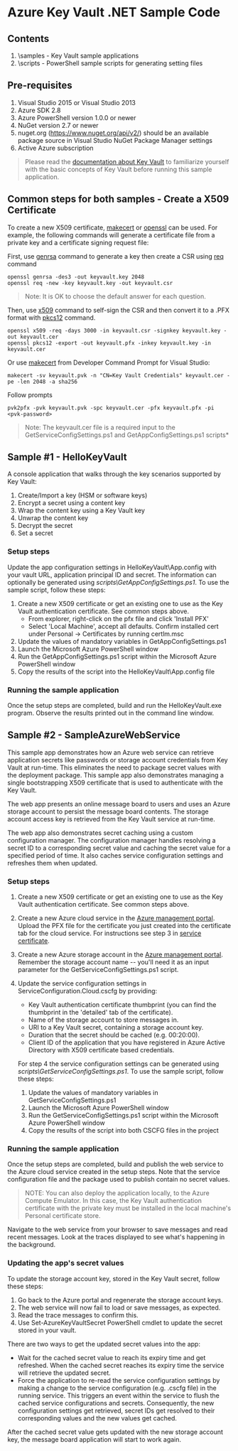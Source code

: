 # Azure Key Vault .NET Sample Code

## Contents
1. \samples - Key Vault sample applications 
1. \scripts - PowerShell sample scripts for generating setting files 

## Pre-requisites
1. Visual Studio 2015 or Visual Studio 2013
2. Azure SDK 2.8 
3. Azure PowerShell version 1.0.0 or newer
4. NuGet version 2.7 or newer
5. nuget.org (https://www.nuget.org/api/v2/) should be an available package source in Visual Studio NuGet Package Manager settings
6. Active Azure subscription


> Please read the [documentation about Key Vault][2] to familiarize yourself with the basic concepts of Key Vault before running this sample application.

## Common steps for both samples - Create a X509 Certificate

To create a new X509 certificate, [makecert][8] or [openssl][3] can be used. For example, the following commands will generate a certificate file from a private key and a certificate signing request file:

First, use [genrsa][4] command to generate a key then create a CSR using [req][5] command

```
openssl genrsa -des3 -out keyvault.key 2048
openssl req -new -key keyvault.key -out keyvault.csr
```

> Note: It is OK to choose the default answer for each question.

Then, use [x509][6] command to self-sign the CSR and then convert it to a .PFX format with [pkcs12][7] command.

```
openssl x509 -req -days 3000 -in keyvault.csr -signkey keyvault.key -out keyvault.cer
openssl pkcs12 -export -out keyvault.pfx -inkey keyvault.key -in keyvault.cer
```

Or use [makecert][8] from Developer Command Prompt for Visual Studio:

```
makecert -sv keyvault.pvk -n "CN=Key Vault Credentials" keyvault.cer -pe -len 2048 -a sha256
```

Follow prompts

```
pvk2pfx -pvk keyvault.pvk -spc keyvault.cer -pfx keyvault.pfx -pi <pvk-password>
```

> Note:  The keyvault.cer file is a required input to the GetServiceConfigSettings.ps1 and GetAppConfigSettings.ps1 scripts* 
 

## Sample #1 - HelloKeyVault
A console application that walks through the key scenarios supported by Key Vault:

  1. Create/Import a key (HSM or software keys)
  2. Encrypt a secret using a content key
  3. Wrap the content key using a Key Vault key
  4. Unwrap the content key
  5. Decrypt the secret
  6. Set a secret

### Setup steps
Update the app configuration settings in HelloKeyVault\App.config with your vault URL, application principal ID and secret. The information can optionally be generated using *scripts\GetAppConfigSettings.ps1*. To use the sample script, follow these steps:
 1. Create a new X509 certificate or get an existing one to use as the Key Vault authentication certificate. See common steps above.
       - From explorer, right-click on the pfx file and click 'Install PFX'
       - Select 'Local Machine', accept all defaults. Confirm installed cert under Personal -> Certificates by running certlm.msc 
 2. Update the values of mandatory variables in GetAppConfigSettings.ps1
 3. Launch the Microsoft Azure PowerShell window
 4. Run the GetAppConfigSettings.ps1 script within the Microsoft Azure PowerShell window
 5. Copy the results of the script into the HelloKeyVault\App.config file

### Running the sample application
Once the setup steps are completed, build and run the HelloKeyVault.exe program.  Observe the results printed out in the command line window.

## Sample #2 - SampleAzureWebService

This sample app demonstrates how an Azure web service can retrieve application secrets like passwords or storage account credentials from Key Vault at run-time.  This eliminates the need to package secret values with the deployment package.  This sample app also demonstrates managing a single bootstrapping X509 certificate that is used to authenticate with the Key Vault.


The web app presents an online message board to users and uses an Azure storage account to persist the message board contents.  The storage account access key is retrieved from the Key Vault service at run-time.

The web app also demonstrates secret caching using a custom configuration manager. The configuration manager handles resolving a secret ID to a corresponding secret value and caching the secret value for a specified period of time. It also caches service configuration settings and refreshes them when updated.

### Setup steps
1. Create a new X509 certificate or get an existing one to use as the Key Vault authentication certificate. See common steps above.
	
2. Create a new Azure cloud service in the [Azure management portal][1].  Upload the PFX file for the certificate you just created into the certificate tab for the cloud service. For instructions see step 3 in [service certificate][9].
3. Create a new Azure storage account in the [Azure management portal][1].  Remember the storage account name -- you'll need it as an input parameter for the GetServiceConfigSettings.ps1 script.
4. Update the service configuration settings in ServiceConfiguration.Cloud.cscfg by providing:
	- Key Vault authentication certificate thumbprint (you can find the thumbprint in the 'detailed' tab of the certificate).
	- Name of the storage account to store messages in.
	- URI to a Key Vault secret, containing a storage account key. 
	- Duration that the secret should be cached (e.g. 00:20:00).
	- Client ID of the application that you have registered in Azure Active Directory with X509 certificate based credentials.
   
	For step 4 the service configuration settings can be generated using *scripts\GetServiceConfigSettings.ps1*. To use the sample script, follow these steps:

	 1. Update the values of mandatory variables in GetServiceConfigSettings.ps1
	 2. Launch the Microsoft Azure PowerShell window
	 3. Run the GetServiceConfigSettings.ps1 script within the Microsoft Azure PowerShell window
	 4. Copy the results of the script into both CSCFG files in the project



### Running the sample application

Once the setup steps are completed, build and publish the web service to the Azure cloud service created in the setup steps.  Note that the service configuration file and the package used to publish contain no secret values.

>NOTE: You can also deploy the application locally, to the Azure Compute Emulator. In this case, the Key Vault authentication certificate with the private key must be installed in the local machine's Personal certificate store.

Navigate to the web service from your browser to save messages and read recent messages. Look at the traces displayed to see what's happening in the background.


### Updating the app's secret values

To update the storage account key, stored in the Key Vault secret, follow these steps:

 1. Go back to the Azure portal and regenerate the storage account keys.
 2. The web service will now fail to load or save messages, as expected. 
 3. Read the trace messages to confirm this. 
 4. Use Set-AzureKeyVaultSecret PowerShell cmdlet to update the secret stored in your vault.
	
There are two ways to get the updated secret values into the app:

 - Wait for the cached secret value to reach its expiry time and get refreshed. When the cached secret reaches its expiry time the service will retrieve the updated secret.
 - Force the application to re-read the service configuration settings by making a change to the service configuration (e.g. .cscfg file) in the running service. This triggers an event within the service to flush the cached service configurations and secrets. Consequently, the new configuration settings get retrieved, secret IDs get resolved to their corresponding values and the new values get cached. 
	
After the cached secret value gets updated with the new storage account key, the message board application will start to work again.

[1]: http://manage.windowsazure.com
[2]: http://go.microsoft.com/fwlink/?LinkID=512410 
[3]: https://www.openssl.org/
[4]: https://www.openssl.org/docs/apps/genrsa.html
[5]: https://www.openssl.org/docs/apps/req.html
[6]: https://www.openssl.org/docs/apps/x509.html
[7]: https://www.openssl.org/docs/apps/pkcs12.html
[8]: http://msdn.microsoft.com/en-us/library/vstudio/bfsktky3(v=vs.100).aspx
[9]: https://azure.microsoft.com/en-us/documentation/articles/cloud-services-configure-ssl-certificate/

